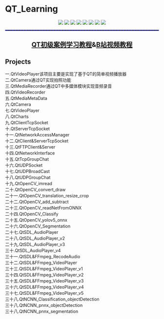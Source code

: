 # QT_Learning
<p align = "center">
	<a href = "https://codebrowser.dev/qt6/"><img src = "https://img.shields.io/badge/C/C++-Qt6-%23CC05FF"/></a>
	<a href = "https://blog.csdn.net/keep_trying_go/category_12736526.html"><img src = "https://img.shields.io/badge/C/C++-Multimedia-door"/></a>
 	<a href = "https://blog.csdn.net/keep_trying_go/category_12736526.html"><img src = "https://img.shields.io/badge/C%2FC%2B%2B-Charts-8A2BE2"/></a>
	<a href = "https://blog.csdn.net/keep_trying_go/category_12736526.html"><img src = "https://img.shields.io/badge/C%2FC%2B%2B-QtcpSocket-FF00CC"/></a>
 	<a href = "https://blog.csdn.net/keep_trying_go/category_12736526.html"><img src = "https://img.shields.io/badge/C%2FC%2B%2B-QtNetWork-FF00CC"/></a>
	<a href = "https://docs.opencv.org/"><img src = "https://img.shields.io/badge/C%2FC%2B%2B-OpenCV Code-FF00CC"/></a>
	<a href = "https://blog.csdn.net/keep_trying_go/category_12736526.html"><img src = "https://img.shields.io/badge/C%2FC%2B%2B-FFmpeg-8A2BE2"/></a>
 	<a href = "https://blog.csdn.net/keep_trying_go/category_12736526.html"><img src = "https://img.shields.io/badge/C/C++-SDL2-door"/></a>
  


</p>
<hr style="border : 1px dashed blue;" />
<h2 align = "center"><a href = "https://blog.csdn.net/keep_trying_go/category_12736526.html">QT初级案例学习教程</a>&<a href = "https://www.bilibili.com/video/BV1zNvkeAEZy?p=1">B站视频教程</a></h2>
<p></p>
<h2>Projects</h2>
<a  href = "https://blog.csdn.net/Keep_Trying_Go/article/details/140296792" style="text-decoration:none;">一.QtVideoPlayer</a>该项目主要是实现了基于QT的简单视频播放器<br/>
<a style="text-decoration:none;" href = "https://blog.csdn.net/Keep_Trying_Go/article/details/140515351" >二.QtCamera</a>通过QT实现拍照功能<br/>
<a style="text-decoration:none;" href = "https://mydreamambitious.blog.csdn.net/article/details/140296792" >三.QtMediaRecorder</a>通过QT中多媒体模块实现音频录音<br/>
<a style="text-decoration:none;" href = "https://mydreamambitious.blog.csdn.net/article/details/140592102" >四.QtVideoRecorder</a><br/>
<a style="text-decoration:none;" href = "https://blog.csdn.net/Keep_Trying_Go/article/details/140619235" >五.QtMediaMetaData</a><br/>
<a style="text-decoration:none;" href = "https://mydreamambitious.blog.csdn.net/article/details/140646599" >六.QtCamera</a><br/>
<a style="text-decoration:none;" href = "https://mydreamambitious.blog.csdn.net/article/details/140652037" >七.QtVideoPlayer</a><br/>
<a style="text-decoration:none;" href = "https://blog.csdn.net/Keep_Trying_Go/article/details/140724219" >八.QtCharts</a><br/>
<a style="text-decoration:none;" href = "https://blog.csdn.net/Keep_Trying_Go/article/details/140736808" >九.QtClientTcpSocket</a><br/>
<a style="text-decoration:none;" href = "https://blog.csdn.net/Keep_Trying_Go/article/details/140747535" >十.QtServerTcpSocket</a><br/>
<a style="text-decoration:none;" href = "https://blog.csdn.net/Keep_Trying_Go/article/details/140753417" >十一.QtNetworkAccessManager</a><br/>
<a style="text-decoration:none;" href = "https://blog.csdn.net/Keep_Trying_Go/article/details/140805558" >十二.QtClient&ServerTcpSocket</a><br/>
<a style="text-decoration:none;" href = "https://mydreamambitious.blog.csdn.net/article/details/140829593" >十三.QtFTPClient&Server</a><br/>
<a style="text-decoration:none;" href = "https://mydreamambitious.blog.csdn.net/article/details/140863849" >十四.QtNetworkInterface</a><br/>
<a style="text-decoration:none;" href = "https://mydreamambitious.blog.csdn.net/article/details/140891944" >十五.QtTcpGroupChat</a><br/>
<a style="text-decoration:none;" href = "https://blog.csdn.net/Keep_Trying_Go/article/details/140904467" >十六.QtUDPSocket</a><br/>
<a style="text-decoration:none;" href = "https://mydreamambitious.blog.csdn.net/article/details/140910376" >十七.QtUDPBroadCast</a><br/>
<a style="text-decoration:none;" href = "https://mydreamambitious.blog.csdn.net/article/details/140928684" >十八.QtUDPGroupChat</a><br/>
<a style="text-decoration:none;" href = "https://mydreamambitious.blog.csdn.net/article/details/140998529" >十九.QtOpenCV_imread</a><br/>
<a style="text-decoration:none;" href = "https://mydreamambitious.blog.csdn.net/article/details/141020129" >二十.QtOpenCV_convert_draw</a><br/>
<a style="text-decoration:none;" href = "https://mydreamambitious.blog.csdn.net/article/details/141029956" >二十一.QtOpenCV_translation_resize_crop</a><br/>
<a style="text-decoration:none;" href = "https://mydreamambitious.blog.csdn.net/article/details/141164427" >二十二.QtOpenCV_add_subtract</a><br/>
<a style="text-decoration:none;" href = "https://mydreamambitious.blog.csdn.net/article/details/141180470" >二十三.QtOpenCV_readNetFromONNX</a><br/>
<a style="text-decoration:none;" href = "https://mydreamambitious.blog.csdn.net/article/details/141230843" >二十四.QtOpenCV_Classify</a><br/>
<a style="text-decoration:none;" href = "https://mydreamambitious.blog.csdn.net/article/details/141291726" >二十五.QtOpenCV_yolov5_onnx</a><br/>
<a style="text-decoration:none;" href = "https://mydreamambitious.blog.csdn.net/article/details/141304048" >二十六.QtOpenCV_Segmentation</a><br/>
<a style="text-decoration:none;" href = "https://mydreamambitious.blog.csdn.net/article/details/141427212" >二十七.QtSDL_AudioPlayer</a><br/>
<a style="text-decoration:none;" href = "https://mydreamambitious.blog.csdn.net/article/details/141465343" >二十八.QtSDL_AudioPlayer_v2</a><br/>
<a style="text-decoration:none;" href = "https://blog.csdn.net/Keep_Trying_Go/article/details/141503994" >二十九.QtSDL_AudioPlayer_v3</a><br/>
<a style="text-decoration:none;" href = "https://mydreamambitious.blog.csdn.net/article/details/141525936" >三十.QtSDL_AudioPlayer_v4</a><br/>
<a style="text-decoration:none;" href = "https://mydreamambitious.blog.csdn.net/article/details/141549031" >三十一.QtSDL&FFmpeg_RecodeAudio</a><br/>
<a style="text-decoration:none;" href = "https://mydreamambitious.blog.csdn.net/article/details/141618412" >三十二.QtSDL&FFmpeg_VideoPlayer</a><br/>
<a style="text-decoration:none;" href = "https://mydreamambitious.blog.csdn.net/article/details/141748938" >三十三.QtSDL&FFmpeg_VideoPlayer_v1</a><br/>
<a style="text-decoration:none;" href = "https://mydreamambitious.blog.csdn.net/article/details/141862079" >三十四.QtSDL&FFmpeg_VideoPlayer_v2</a><br/>
<a style="text-decoration:none;" href = "https://blog.csdn.net/Keep_Trying_Go/article/details/141894232" >三十五.QtSDL&FFmpeg_VideoPlayer_v3</a><br/>
<a style="text-decoration:none;" href = "https://mydreamambitious.blog.csdn.net/article/details/141917537" >三十六.QtSDL&FFmpeg_VideoPlayer_v4</a><br/>
<a style="text-decoration:none;" href = "https://mydreamambitious.blog.csdn.net/article/details/141994821" >三十七.QtSDL&FFmpeg_VideoPlayer_v5</a><br/>
<a style="text-decoration:none;" href = "https://mydreamambitious.blog.csdn.net/article/details/142615293" >三十八.QtNCNN_Classification_objectDetection</a><br/>
<a style="text-decoration:none;" href = "https://mydreamambitious.blog.csdn.net/article/details/142664439" >三十八.QtNCNN_pnnx_objectDetection</a><br/>
<a style="text-decoration:none;" href = "https://mydreamambitious.blog.csdn.net/article/details/142690011" >三十八.QtNCNN_pnnx_segmentation</a><br/>



